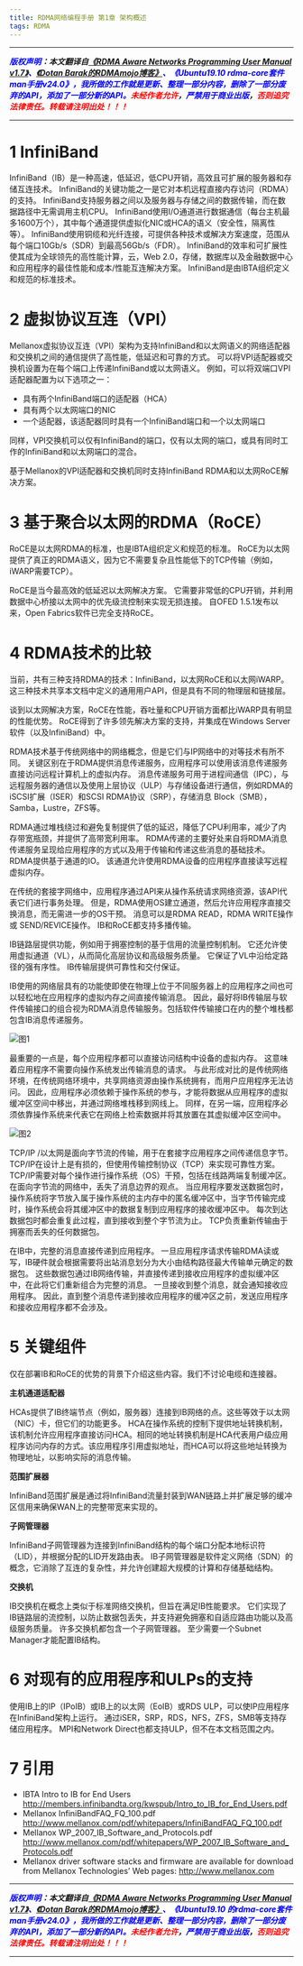 ```yaml
---
title: RDMA网络编程手册 第1章 架构概述
tags: RDMA
---
```


------

***<font color=blue>版权声明</font>：本文翻译自<font color=blue>[《RDMA Aware Networks Programming User Manual v1.7》](https://www.mellanox.com/related-docs/prod_software/RDMA_Aware_Programming_user_manual.pdf)、[《Dotan Barak的RDMAmojo博客》](http://www.rdmamojo.com/)、《Ubuntu19.10 rdma-core套件 man手册v24.0》，我所做的工作就是更新、整理一部分内容，删除了一部分废弃的API，添加了一部分新的API。</font><font color=red>未经作者允许</font>，<font color=blue>严禁用于商业出版</font>，<font color=red>否则追究法律责任。转载请注明出处！！！</font>***

------


# 1 InfiniBand
InfiniBand（IB）是一种高速，低延迟，低CPU开销，高效且可扩展的服务器和存储互连技术。 InfiniBand的关键功能之一是它对本机远程直接内存访问（RDMA）的支持。 InfiniBand支持服务器之间以及服务器与存储之间的数据传输，而在数据路径中无需调用主机CPU。 InfiniBand使用I/O通道进行数据通信（每台主机最多1600万个），其中每个通道提供虚拟化NIC或HCA的语义（安全性，隔离性等）。 InfiniBand使用铜缆和光纤连接，可提供各种技术或解决方案速度，范围从每个端口10Gb/s（SDR）到最高56Gb/s（FDR）。 InfiniBand的效率和可扩展性使其成为全球领先的高性能计算，云，Web 2.0，存储，数据库以及金融数据中心和应用程序的最佳性能和成本/性能互连解决方案。 InfiniBand是由IBTA组织定义和规范的标准技术。


# 2 虚拟协议互连（VPI）
Mellanox虚拟协议互连（VPI）架构为支持InfiniBand和以太网语义的网络适配器和交换机之间的通信提供了高性能，低延迟和可靠的方式。 可以将VPI适配器或交换机设置为在每个端口上传递InfiniBand或以太网语义。 例如，可以将双端口VPI适配器配置为以下选项之一：

* 具有两个InfiniBand端口的适配器（HCA）
* 具有两个以太网端口的NIC
* 一个适配器，该适配器同时具有一个InfiniBand端口和一个以太网端口

同样，VPI交换机可以仅有InfiniBand的端口，仅有以太网的端口，或具有同时工作的InfiniBand和以太网端口的混合。

基于Mellanox的VPI适配器和交换机同时支持InfiniBand RDMA和以太网RoCE解决方案。

# 3  基于聚合以太网的RDMA（RoCE）
RoCE是以太网RDMA的标准，也是IBTA组织定义和规范的标准。 RoCE为以太网提供了真正的RDMA语义，因为它不需要复杂且性能低下的TCP传输（例如，iWARP需要TCP）。

RoCE是当今最高效的低延迟以太网解决方案。 它需要非常低的CPU开销，并利用数据中心桥接以太网中的优先级流控制来实现无损连接。 自OFED 1.5.1发布以来，Open Fabrics软件已完全支持RoCE。

# 4 RDMA技术的比较
当前，共有三种支持RDMA的技术：InfiniBand，以太网RoCE和以太网iWARP。 这三种技术共享本文档中定义的通用用户API，但是具有不同的物理层和链接层。

谈到以太网解决方案，RoCE在性能，吞吐量和CPU开销方面都比iWARP具有明显的性能优势。 RoCE得到了许多领先解决方案的支持，并集成在Windows Server软件（以及InfiniBand）中。

RDMA技术基于传统网络中的网络概念，但是它们与IP网络中的对等技术有所不同。 关键区别在于RDMA提供消息传递服务，应用程序可以使用该消息传递服务直接访问远程计算机上的虚拟内存。 消息传递服务可用于进程间通信（IPC），与远程服务器的通信以及使用上层协议（ULP）与存储设备进行通信，例如RDMA的iSCSI扩展（ISER）和SCSI RDMA协议（SRP），存储消息 Block（SMB），Samba，Lustre，ZFS等。

RDMA通过堆栈绕过和避免复制提供了低的延迟，降低了CPU利用率，减少了内存带宽瓶颈，并提供了高带宽利用率。 RDMA传递的主要好处来自将RDMA消息传递服务呈现给应用程序的方式以及用于传输和传递这些消息的基础技术。 RDMA提供基于通道的IO。 该通道允许使用RDMA设备的应用程序直接读写远程虚拟内存。

在传统的套接字网络中，应用程序通过API来从操作系统请求网络资源，该API代表它们进行事务处理。 但是，RDMA使用OS建立通道，然后允许应用程序直接交换消息，而无需进一步的OS干预。 消息可以是RDMA  READ，RDMA WRITE操作或 SEND/REVICE操作。 IB和RoCE都支持多播传输。

IB链路层提供功能，例如用于拥塞控制的基于信用的流量控制机制。 它还允许使用虚拟通道（VL），从而简化高层协议和高级服务质量。 它保证了VL中沿给定路径的强有序性。 IB传输层提供可靠性和交付保证。

IB使用的网络层具有的功能使即使在物理上位于不同服务器上的应用程序之间也可以轻松地在应用程序的虚拟内存之间直接传输消息。 因此，最好将IB传输层与软件传输接口的组合视为RDMA消息传输服务。包括软件传输接口在内的整个堆栈都包含IB消息传递服务。

![图1](https://raw.githubusercontent.com/liao20081228/blog/master/图片/RDMA_Aware网络编程用户手册/图1.jpg)

最重要的一点是，每个应用程序都可以直接访问结构中设备的虚拟内存。 这意味着应用程序不需要向操作系统发出传输消息的请求。 与此形成对比的是传统网络环境，在传统网络环境中，共享网络资源由操作系统拥有，而用户应用程序无法访问。 因此，应用程序必须依赖于操作系统的参与，才能将数据从应用程序的虚拟缓冲区空间中移出，并通过网络堆栈移到网线上。 同样，在另一端，应用程序必须依靠操作系统来代表它在网络上检索数据并将其放置在其虚拟缓冲区空间中。

![图2](https://raw.githubusercontent.com/liao20081228/blog/master/图片/RDMA_Aware网络编程用户手册/图2.jpg)

TCP/IP /以太网是面向字节流的传输，用于在套接字应用程序之间传递信息字节。 TCP/IP在设计上是有损的，但使用传输控制协议（TCP）来实现可靠性方案。 TCP/IP需要对每个操作进行操作系统（OS）干预，包括在线路两端复制缓冲区。 在面向字节流的网络中，丢失了消息边界的观点。 当应用程序要发送数据包时，操作系统将字节放入属于操作系统的主内存中的匿名缓冲区中，当字节传输完成时，操作系统会将其缓冲区中的数据复制到应用程序的接收缓冲区中。 每次到达数据包时都会重复此过程，直到接收到整个字节流为止。 TCP负责重新传输由于拥塞而丢失的任何数据包。

在IB中，完整的消息直接传递到应用程序。 一旦应用程序请求传输RDMA读或写，IB硬件就会根据需要将出站消息划分为大小由结构路径最大传输单元确定的数据包。 这些数据包通过IB网络传输，并直接传递到接收应用程序的虚拟缓冲区中，在此将它们重新组合为完整的消息。 一旦接收到整个消息，就会通知接收应用程序。 因此，直到整个消息传递到接收应用程序的缓冲区之前，发送应用程序和接收应用程序都不会涉及。

# 5  关键组件

仅在部署IB和RoCE的优势的背景下介绍这些内容。我们不讨论电缆和连接器。

**主机通道适配器**

HCAs提供了IB终端节点（例如，服务器）连接到IB网络的点。这些等效于以太网（NIC）卡，但它们的功能更多。 HCA在操作系统的控制下提供地址转换机制，该机制允许应用程序直接访问HCA。相同的地址转换机制是HCA代表用户级应用程序访问内存的方式。该应用程序引用虚拟地址，而HCA可以将这些地址转换为物理地址，以影响实际的消息传输。

**范围扩展器**

InfiniBand范围扩展是通过将InfiniBand流量封装到WAN链路上并扩展足够的缓冲区信用来确保WAN上的完整带宽来实现的。

**子网管理器**

InfiniBand子网管理器为连接到InfiniBand结构的每个端口分配本地标识符（LID），并根据分配的LID开发路由表。 IB子网管理器是软件定义网络（SDN）的概念，它消除了互连的复杂性，并允许创建超大规模的计算和存储基础结构。

**交换机**

IB交换机在概念上类似于标准网络交换机，但旨在满足IB性能要求。 它们实现了IB链路层的流控制，以防止数据包丢失，并支持避免拥塞和自适应路由功能以及高级服务质量。 许多交换机都包含一个子网管理器。 至少需要一个Subnet Manager才能配置IB结构。

# 6 对现有的应用程序和ULPs的支持

使用IB上的IP（IPoIB）或IB上的以太网（EoIB）或RDS ULP，可以使IP应用程序在InfiniBand架构上运行。 通过iSER，SRP，RDS，NFS，ZFS，SMB等支持存储应用程序。 MPI和Network Direct也都支持ULP，但不在本文档范围之内。

# 7 引用

* IBTA Intro to IB for End Users
<http://members.infinibandta.org/kwspub/Intro_to_IB_for_End_Users.pdf>
* Mellanox InfiniBandFAQ_FQ_100.pdf
<http://www.mellanox.com/pdf/whitepapers/InfiniBandFAQ_FQ_100.pdf>
* Mellanox WP_2007_IB_Software_and_Protocols.pdf
<http://www.mellanox.com/pdf/whitepapers/WP_2007_IB_Software_and_Protocols.pdf>
* Mellanox driver software stacks and firmware are available for download from Mellanox
Technologies’ Web pages: <http://www.mellanox.com>


------

***<font color=blue>版权声明</font>：本文翻译自<font color=blue>[《RDMA Aware Networks Programming User Manual v1.7》](https://www.mellanox.com/related-docs/prod_software/RDMA_Aware_Programming_user_manual.pdf)、[《Dotan Barak的RDMAmojo博客》](http://www.rdmamojo.com/)、《Ubuntu19.10 的rdma-core套件man手册v24.0》，我所做的工作就是更新、整理一部分内容，删除了一部分废弃的API，添加了一部分新的API。</font><font color=red>未经作者允许</font>，<font color=blue>严禁用于商业出版</font>，<font color=red>否则追究法律责任。转载请注明出处！！！</font>***

------

